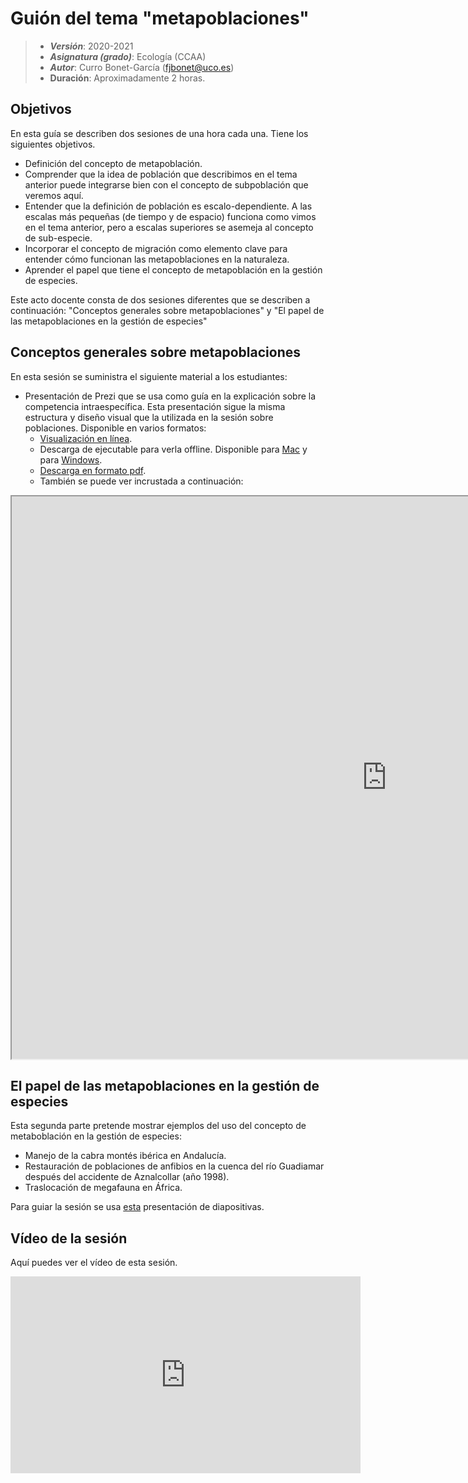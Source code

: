 # Guión del tema "metapoblaciones"


> + **_Versión_**: 2020-2021
> + **_Asignatura (grado)_**: Ecología (CCAA)
> + **_Autor_**: Curro Bonet-García (fjbonet@uco.es)
> + **Duración**: Aproximadamente 2 horas.



## Objetivos 

En esta guía se describen dos sesiones de una hora cada una. Tiene los siguientes objetivos. 

 + Definición del concepto de metapoblación. 
 + Comprender que la idea de población que describimos en el tema anterior puede integrarse bien con el concepto de subpoblación que veremos aquí.
 + Entender que la definición de población es escalo-dependiente. A las escalas más pequeñas (de tiempo y de espacio) funciona como vimos en el tema anterior, pero a escalas superiores se asemeja al concepto de sub-especie.
 + Incorporar el concepto de migración como elemento clave para entender cómo funcionan las metapoblaciones en la naturaleza.
 + Aprender el papel que tiene el concepto de metapoblación en la gestión de especies.



Este acto docente consta de dos sesiones diferentes que se describen a continuación: "Conceptos generales sobre metapoblaciones" y "El papel de las metapoblaciones en la gestión de especies"



 ## Conceptos generales sobre metapoblaciones
En esta sesión se suministra el siguiente material a los estudiantes:
+ Presentación de Prezi que se usa como guía en la explicación sobre la competencia intraespecífica. Esta presentación sigue la misma estructura y diseño visual que la utilizada en la sesión sobre poblaciones. Disponible en varios formatos:
  + [Visualización en línea](https://prezi.com/view/87Zp1kDAjo7rywP2w2h9).
  + Descarga de ejecutable para verla offline. Disponible para  [Mac](https://github.com/aprendiendo-cosas/Te_metapoblaciones_ecologia_ccaa/raw/main/presentacion/teoria_metapoblaciones.zip) y para [Windows](https://github.com/aprendiendo-cosas/Te_metapoblaciones_ecologia_ccaa/raw/main/presentacion/teoria_metapoblaciones.exe).
  + [Descarga en formato pdf](https://github.com/aprendiendo-cosas/Te_metapoblaciones_ecologia_ccaa/raw/main/presentacion/teoria_metapoblaciones.pdf).
  + También se puede ver incrustada a continuación:

<p><iframe src="https://prezi.com/view/87Zp1kDAjo7rywP2w2h9/embed" width="1200" height="900"> </iframe></p>



## El papel de las metapoblaciones en la gestión de especies

Esta segunda parte pretende mostrar ejemplos del uso del concepto de metaboblación en la gestión de especies:

+ Manejo de la cabra montés ibérica en Andalucía.
+ Restauración de poblaciones de anfibios en la cuenca del río Guadiamar después del accidente de Aznalcollar (año 1998).
+ Traslocación de megafauna en África.

Para guiar la sesión se usa [esta](https://github.com/aprendiendo-cosas/Te_metapoblaciones_ecologia_ccaa/raw/main/presentacion/aplicaciones_metapoblaciones.pptx) presentación de diapositivas. 



## Vídeo de la sesión

Aquí puedes ver el vídeo de esta sesión.


<iframe width="560" height="315" src="https://www.youtube.com/embed/REp3I6VuPOk" title="YouTube video player" frameborder="0" allow="accelerometer; autoplay; clipboard-write; encrypted-media; gyroscope; picture-in-picture" allowfullscreen></iframe>


